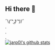 ## Hi there 👋

¯\\_( ͡ᵔ ͜ʖ ͡ᵔ)_/¯<br>
.<br>
.<br>
.<br>
[![jarp0l's github stats](https://github-readme-stats.vercel.app/api?username=jarp01&show_icons=true&theme=chartreuse-dark&count_private=true)](https://github.com/anuraghazra/github-readme-stats)

<!--
**jarp0l/jarp0l** is a ✨ _special_ ✨ repository because its `README.md` (this file) appears on your GitHub profile.
-->
<!--
Here are some ideas to get you started:
--><!--
- 🔭 I’m currently working on ...
- 🌱 I’m currently learning ...
- 👯 I’m looking to collaborate on ...
- 🤔 I’m looking for help with ...
- 💬 Ask me about ...
- 📫 How to reach me: ...
- 😄 Pronouns: ...
- ⚡ Fun fact: ...
-->
<!--
🔭 I’m currently working on ... => broadening and improving my skillset. <br>
🌱 I’m currently learning (<I>trying to learn</I>) ... => Python, C, C++, Bf, Assembly, Dart, Flutter... ;D <br>
⚡ Fun fact: There really is no fun at all! Just Kiddin' ; P
-->

